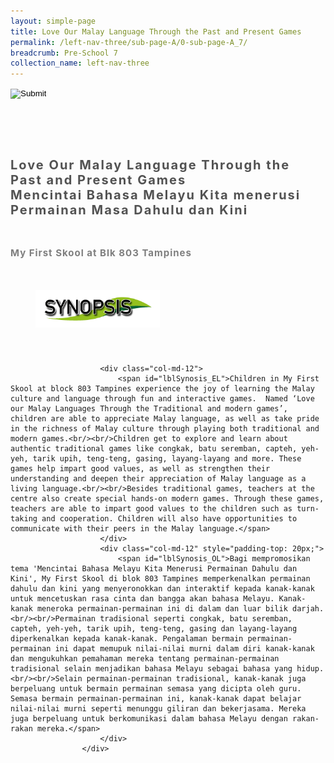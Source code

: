 ```yaml
---
layout: simple-page
title: Love Our Malay Language Through the Past and Present Games
permalink: /left-nav-three/sub-page-A/0-sub-page-A_7/
breadcrumb: Pre-School 7 
collection_name: left-nav-three
---
```




<input type="image" name="btnBack" id="btnBack" onclick="goBack()" src="/images/btnBack.png" style="height:70px;">


<link href="/misc/bootstrap.min.css" rel="stylesheet" />
<link href="/misc/Site.css" rel="stylesheet" />
<style>
    .divSPMain {
        padding: 20px;
        padding-top: 20px;
        text-align: justify;
        border-radius: 20px;
    }
    .divSPInfo {
        padding-top: 1px;
    }
</style>

<script>
        function goBack() {
          window.history.back();
        }
        </script>
        
<div id="PanelSess">
    <div class="col-md-12" style="padding-top: 40px;">
                    <span id="lblTitle_EL" style="font-weight: bold; font-size: 20px; letter-spacing: 2px; color: #525252">Love Our Malay Language Through the Past and Present Games<br>Mencintai Bahasa Melayu Kita menerusi Permainan Masa Dahulu dan Kini</span>
                </div>
                <div class="col-md-12" style="padding-top: 30px;">
                    <b style="font-size: 17px; color: #525252; display: none;">SCHOOL / ORGANISATION</b><br />
                    <span id="lblOrg_EL" style="font-weight: bold; font-size: 15px; letter-spacing: 1px; color: #7f7f7f">My First Skool at Blk 803 Tampines</span>
                </div>
    <div class="row divSPMain">
        <h2 style="text-decoration: underline; padding-left: 20px;">
            <img src="/images/sessions/HderSynopsis.png" style="height: 60px;width:199px;" /></h2>
        <div class="col-md-2">
        </div>
    </div>
    <div class="col-md-2">
    </div>
<div class="divSPInfo col-md-10">

                        <div class="col-md-12">
                            <span id="lblSynosis_EL">Children in My First Skool at block 803 Tampines experience the joy of learning the Malay culture and language through fun and interactive games.  Named ‘Love our Malay Languages Through the Traditional and modern games’, children are able to appreciate Malay language, as well as take pride in the richness of Malay culture through playing both traditional and modern games.<br/><br/>Children get to explore and learn about authentic traditional games like congkak, batu seremban, capteh, yeh-yeh, tarik upih, teng-teng, gasing, layang-layang and more. These games help impart good values, as well as strengthen their understanding and deepen their appreciation of Malay language as a living language.<br/><br/>Besides traditional games, teachers at the centre also create special hands-on modern games. Through these games, teachers are able to impart good values to the children such as turn-taking and cooperation. Children will also have opportunities to communicate with their peers in the Malay language.</span>
                        </div>
                        <div class="col-md-12" style="padding-top: 20px;">
                            <span id="lblSynosis_OL">Bagi mempromosikan tema 'Mencintai Bahasa Melayu Kita Menerusi Permainan Dahulu dan Kini', My First Skool di blok 803 Tampines memperkenalkan permainan dahulu dan kini yang menyeronokkan dan interaktif kepada kanak-kanak untuk mencetuskan rasa cinta dan bangga akan bahasa Melayu. Kanak-kanak meneroka permainan-permainan ini di dalam dan luar bilik darjah.<br/><br/>Permainan tradisional seperti congkak, batu seremban, capteh, yeh-yeh, tarik upih, teng-teng, gasing dan layang-layang diperkenalkan kepada kanak-kanak. Pengalaman bermain permainan-permainan ini dapat memupuk nilai-nilai murni dalam diri kanak-kanak dan mengukuhkan pemahaman mereka tentang permainan-permainan tradisional selain menjadikan bahasa Melayu sebagai bahasa yang hidup.<br/><br/>Selain permainan-permainan tradisional, kanak-kanak juga berpeluang untuk bermain permainan semasa yang dicipta oleh guru. Semasa bermain permainan-permainan ini, kanak-kanak dapat belajar nilai-nilai murni seperti menunggu giliran dan bekerjasama. Mereka juga berpeluang untuk berkomunikasi dalam bahasa Melayu dengan rakan-rakan mereka.</span>
                        </div>
                    </div>

</div>
